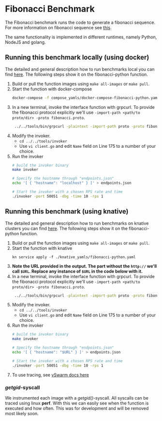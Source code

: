 # Fibonacci Benchmark

The Fibonacci benchmark runs the code to generate a fibonacci sequence. For more information on fibonacci sequence see [this](https://en.wikipedia.org/wiki/Fibonacci_number).

The same functionality is implemented in different runtimes, namely Python, NodeJS and golang.


## Running this benchmark locally (using docker)

The detailed and general description how to run benchmarks local you can find [here](../../docs/running_locally.md). The following steps show it on the fibonacci-python function.
1. Build or pull the function images using `make all-images` or `make pull`.
2. Start the function with docker-compose
   ```bash
   docker-compose -f compose_yamls/docker-compose-fibonacci-python.yaml up
   ```
3. In a new terminal, invoke the interface function with grpcurl. To provide the fibonacci protocol explicitly we'll use `-import-path <path/to proto/dir> -proto fibonacci.proto`.
   ```bash
    ../../tools/bin/grpcurl -plaintext -import-path proto -proto fibonacci.proto -d '{name: 12}' localhost:50051 fibonacci.Greeter.SayHello
   ```
4. Modify the invoker.
    - `cd ../../tools/invoker`
    - Use `vi client.go` and edit `Name` field on Line 175 to a number of your choice.
5. Run the invoker
   ```bash
   # build the invoker binary
   make invoker

   # Specify the hostname through "endpoints.json"
   echo '[ { "hostname": "localhost" } ]' > endpoints.json

   # Start the invoker with a chosen RPS rate and time
   ./invoker -port 50051 -dbg -time 10 -rps 1
   ```

## Running this benchmark (using knative)

The detailed and general description how to run benchmarks on knative clusters you can find [here](../../docs/running_benchmarks.md). The following steps show it on the fibonacci-python function.
1. Build or pull the function images using `make all-images` or `make pull`.
2. Start the function with knative
   ```
   kn service apply -f ./knative_yamls/fibonacci-python.yaml
   ```
3. **Note the URL provided in the output. The part without the `http://` we'll call `$URL`. Replace any instance of `$URL` in the code below with it.**
4. In a new terminal, invoke the interface function with grpcurl. To provide the fibonacci protocol explicitly we'll use `-import-path <path/to proto/dir> -proto fibonacci.proto`.
   ```bash
    ../../tools/bin/grpcurl -plaintext -import-path proto -proto fibonacci.proto -d '{name: 12}' $URL:50051 fibonacci.Greeter.SayHello
   ```
5. Modify the invoker.
    - `cd ../../tools/invoker`
    - Use `vi client.go` and edit `Name` field on Line 175 to a number of your choice.
6. Run the invoker
   ```bash
   # build the invoker binary
   make invoker

   # Specify the hostname through "endpoints.json"
   echo '[ { "hostname": "$URL" } ]' > endpoints.json

   # Start the invoker with a chosen RPS rate and time
   ./invoker -port 50051 -dbg -time 10 -rps 1
   ```
7. To use tracing, see [vSwarm docs here](../../docs/running_benchmarks.md#tracing)


### *getgid*-syscall

We instrumented each image with a *getgid()*-syscall. All syscalls can be traced using linux **perf**. With this we can easily see when the function is executed and how often. This was for development and will be removed most likely soon.
